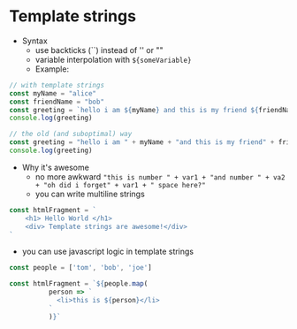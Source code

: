 # Template strings

* Syntax
  * use backticks \(\`\`\) instead of '' or ""
  * variable interpolation with `${someVariable}`
  * Example:

```javascript
// with template strings
const myName = "alice"
const friendName = "bob"
const greeting = `hello i am ${myName} and this is my friend ${friendName}`
console.log(greeting)

// the old (and suboptimal) way
const greeting = "hello i am " + myName + "and this is my friend" + friendName
console.log(greeting)
```

* Why it's awesome
  * no more awkward `"this is number " + var1 + "and number " + va2 + "oh did i forget" + var1 + " space here?"`
  * you can write multiline strings

```javascript
const htmlFragment = `
    <h1> Hello World </h1>
    <div> Template strings are awesome!</div>
`
```

* you can use javascript logic in template strings

```javascript
const people = ['tom', 'bob', 'joe']

const htmlFragment = `${people.map( 
          person => `
            <li>this is ${person}</li>
          `
          )}`
```